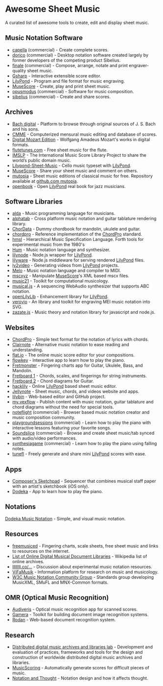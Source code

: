 # Awesome Sheet Music

A curated list of awesome tools to create, edit and display sheet music.


## Music Notation Software

- [capella] \(commercial\) - Create complete scores.
- [dorico] \(commercial\) - Desktop notation software created largely by former
  developers of the competing product Sibelius.
- [finale] \(commercial\) - Compose, arrange, notate and print
  engraver-quality sheet music.
- [Gsharp] - Interactive extensible score editor.
- [LilyPond] - Program and file format for music engraving.
- [MuseScore] - Create, play and print sheet music.
- [opusmodus] \(commercial\) - Software for music composition.
- [sibelius] \(commercial\) - Create and share scores.

[capella]: http://capella.de
[finale]: http://finalemusic.com
[Gsharp]: https://www.common-lisp.net/project/gsharp/
[LilyPond]: http://lilypond.org
[MuseScore]: http://musescore.org
[opusmodus]: http://opusmodus.com
[sibelius]: http://sibelius.com
[dorico]: https://www.steinberg.net/en/products/dorico/start.html


## Archives

- [Bach digital] - Platform to browse through original sources
  of J. S. Bach and his sons.
- [CMME] - Computerized mensural music editing and database of scores.
- [Digital Mozart Edition] - Wolfgang Amadeus Mozart's works in digital formats.
- [flutetunes.com] - Free sheet music for the flute.
- [IMSLP] - The International Music Score Library Project
  to share the world’s public domain music.
- [Lilypond-Sheet-Music] - Cello music typeset with [LilyPond].
- [MuseScore] - Share your sheet music and comment on others.
- [mutopia] - Sheet music editions of classical music for free.
   Repository available at [github.com mutopia].
- [openbook] - Open [LilyPond] real book for jazz musicians.

[Bach digital]: https://www.bach-digital.de
[CMME]: https://www.cmme.org
[Digital Mozart Edition]: https://dme-webdev.mozarteum.at
[flutetunes.com]: http://flutetunes.com
[IMSLP]: http://imslp.org
[Lilypond-Sheet-Music]: https://github.com/cellist/Lilypond-Sheet-Music
[MuseScore]: http://musescore.com
[mutopia]: http://www.mutopiaproject.org
[github.com mutopia]: https://github.com/chrissawer/The-Mutopia-Project
[openbook]: https://github.com/veltzer/openbook


## Software Libraries

- [alda] - Music programming language for musicians.
- [alphatab] - Cross platform music notation and
  guitar tablature rendering library.
- [ChorData] - Dummy chordbook for mandolin, ukulele and guitar.
- [chordpro] - Reference implementation of the [ChordPro] standard.
- [hmsl] - Hierarchical Music Specification Language.
  Forth tools for experimental music from the 1980's
- [Hum] - Music notation language and synthesizer.
- [lilynode] - Node.js wrapper for [LilyPond].
- [lilyware] - Node.js middleware for serving rendered [LilyPond] files.
- [ly2video] - Generating videos from [LilyPond] projects.
- [Melo] - Music notation language and compiler to MIDI.
- [mscxyz] - Manipulate [MuseScore]'s XML based mscx files.
- [music21] - Toolkit for computational musicology.
- [musical.js] - A sequencing WebAudio synthesizer
  that supports ABC notation.
- [openLilyLib] - Enhancement library for [LilyPond].
- [verovio] - An library and toolkit for
  engraving MEI music notation into SVG.
- [zazate.js] - Music theory and notation library
  for javascript and node.js.

[alda]: https://github.com/alda-lang/alda
[alphatab]: http://alphatab.net
[ChorData]: https://github.com/starenka/chordata
[chordpro]: https://github.com/ChordPro/chordpro
[hmsl]: https://github.com/philburk/hmsl
[Hum]: https://github.com/crbulakites/hum
[lilynode]: https://github.com/adius/lilynode
[lilyware]: https://github.com/adius/lilyware
[ly2video]: https://github.com/aspiers/ly2video
[Melo]: https://github.com/Mistodon/melo
[mscxyz]: https://github.com/Josef-Friedrich/mscxyz
[music21]: https://github.com/cuthbertLab/music21
[musical.js]: https://github.com/PencilCode/musical.js
[openLilyLib]: https://openlilylib.org
[verovio]: https://github.com/rism-ch/verovio
[zazate.js]: https://github.com/btwael/zazate.js


## Websites

- [ChordPro] - Simple text format for the notation of lyrics with chords.
- [Clairnote] - Alternative music notation to ease reading and understanding.
- [flat.io] - The online music score editor for your compositions.
- [flowkey] - Interactive app to learn how to play the piano.
- [Fretmonster] - Fingering charts app for Guitar, Ukulele, Bass, and Mandolin.
- [Fretboard 1] - Chords, scales, and fingerings for string instruments.
- [Fretboard 2] - Chord diagrams for Guitar.
- [hacklily] - Online [LilyPond] based sheet music editor.
- [Jellynote] - Sheet music, chords, and videos website and apps.
- [lilybin] - Web-based editor and GitHub project.
- [my.vexflow] - Publish content with music notation, guitar tablature
  and chord diagrams without the need for special tools.
- [noteflight] \(commercial\) - Browser based music notation creator and
  music composition community.
- [playgroundsessions] \(commercial\) - Learn how to play the piano with
  interactive lessons featuring your favorite songs.
- [Soundslice] \(commercial\) - Browse and create sheet music/tab synced with audio/video performances.
- [synthesiagame] \(commercial\) - Learn how to play the piano
  using falling notes.
- [tunefl] - Freely generate and share mini [LilyPond] scores with ease.

[ChordPro]: https://www.chordpro.org
[Clairnote]: https://clairnote.org
[flat.io]: https://flat.io
[flowkey]: https://www.flowkey.com/en
[Fretboard 1]: https://github.com/fredericcormier/Fretboard
[Fretboard 2]: http://davidpots.com/fretboard/
[Fretmonster]: http://playsongnotes.com/fretmonster
[hacklily]: https://www.hacklily.org
[Jellynote]: https://www.jellynote.com
[lilybin]: http://lilybin.com
[my.vexflow]: http://my.vexflow.com
[noteflight]: http://noteflight.com
[playgroundsessions]: https://playgroundsessions.com
[soundslice]: https://www.soundslice.com
[synthesiagame]: http://synthesiagame.com
[tunefl]: https://github.com/tiredpixel/tunefl


## Apps

- [Composer's Sketchpad] - Sequencer that combines musical staff paper
  with an artist's sketchbook (iOS only).
- [Dodeka] - App to learn how to play the piano.

[Composer's Sketchpad]: http://composerssketchpad.com
[Dodeka]: https://www.dodekamusic.com/dodeka-music-app/


## Notations

[Dodeka Music Notation] - Simple, and visual music notation.

[Dodeka Music Notation]: https://www.dodekamusic.com/how-to-learn-music-faster/


## Resources

- [freemusiced] - Fingering charts, scale sheets,
  free sheet music and links to resources on the internet.
- [List of Online Digital Musical Document Libraries][online libs] -
  Wikipedia list of online archives.
- [llllllll.co/…] - Discussion about experimental music notation resources.
- [ViFaMusik] - Information platform for research on music and musicology.
- [W3C Music Notation Community Group] - Standards group developing MusicXML, SMuFL and MNX-Common formats.

[freemusiced]: http://freemusiced.org/free-sheet-music-links.html
[llllllll.co/…]: https://llllllll.co/t/experimental-music-notation-resources
[online libs]: https://en.wikipedia.org/wiki/List_of_Online_Digital_Musical_Document_Libraries
[ViFaMusik]: https://www.vifamusik.de
[W3C Music Notation Community Group]: https://www.w3.org/community/music-notation/


## OMR (Optical Music Recognition)

- [Audiveris] - Optical music recognition app for scanned scores.
- [Gamera] - Toolkit for building document image recognition systems.
- [Rodan] - Web-based document recognition system.

[Audiveris]: https://github.com/Audiveris/audiveris
[Gamera]: https://gamera.informatik.hsnr.de/
[Rodan]: https://github.com/DDMAL/Rodan


## Research

- [Distributed digital music archives and libraries lab][ddmal] -
  Development and evaluation of practices, frameworks and tools
  for the design and construction of worldwide distributed
  digital music archives and libraries.
- [MusicScoring] - Automatically generate scores for difficult pieces of music.
- [Notation and Thought] - Notation design and how it affects thought.

[ddmal]: http://ddmal.music.mcgill.ca
[MusicScoring]: https://github.com/xwsxethan/MusicScoring
[Notation and Thought]: https://github.com/hypotext/notation
